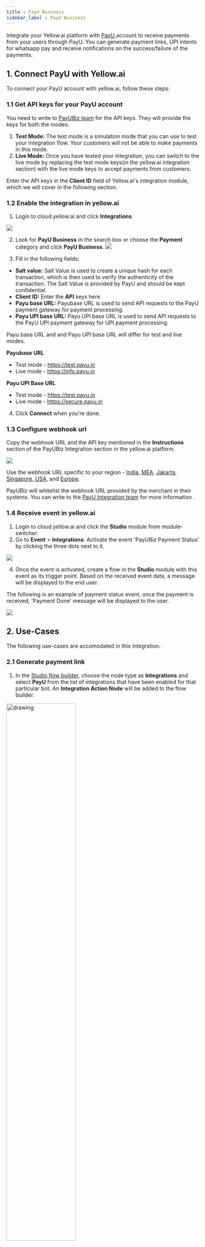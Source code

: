 ```yaml
---
title : PayU Business
sidebar_label : PayU Business
---
```



Integrate your Yellow.ai platform with [PayU ](https://payu.in/about-us?_ga=2.219146714.274874686.1677657469-282964387.1677657469)account to receive payments from your users through PayU. You can generate payment links, UPI intents for whatsapp pay and receive notifications on the success/failure of the payments.

## 1. Connect PayU with Yellow.ai

To connect your PayU account with yellow.ai, follow these steps:

### 1.1 Get API keys for your PayU account

You need to write to [PayUBiz team](mailto:integration@payu.in) for the API keys. They will provide the keys for both the modes.

1. **Test Mode:** The test mode is a simulation mode that you can use to test your integration flow. Your customers will not be able to make payments in this mode.
2. **Live Mode:** Once you have tested your integration, you can switch to the live mode by replacing the test mode keys(in the yellow.ai integration section) with the live mode keys to accept payments from customers.

Enter the API keys in the **Client ID** field of Yellow.ai's integration module, which we will cover in the following section.

### 1.2 Enable the integration in yellow.ai 

1. Login to cloud.yellow.ai and click **Integrations**.

![](https://i.imgur.com/RcDIdCN.png)


2. Look for **PayU Business** in the search box or choose the **Payment** category and click **PayU Business**.
![](https://i.imgur.com/zWeFVSs.png)


3. Fill in the following fields:

* **Salt value:** Salt Value is used to create a unique hash for each transaction, which is then used to verify the authenticity of the transaction. The Salt Value is provided by PayU and should be kept confidential.
* **Client ID:** Enter the **API** keys here.
* **Payu base URL:** Payubase URL is used to send API requests to the PayU payment gateway for payment processing.
* **Payu UPI base URL:** Payu UPI base URL is used to send API requests to the PayU UPI payment gateway for UPI payment processing.

Payu base URL and and Payu UPI base URL will differ for test and live modes.

**Payubase URL** 

* Test mode - https://test.payu.in
* Live mode - https://info.payu.in

**Payu UPI Base URL**

* Test mode - https://test.payu.in
* Live mode - https://secure.payu.in

4. Click **Connect** when you're done.

### 1.3 Configure webhook url 

Copy the webhook URL and the API key mentioned in the **Instructions** section of the PayUBiz Integration section in the yellow.ai platform.

![](https://i.imgur.com/2cyhP5e.png)


Use the webhook URL specific to your region -  [India](https://cloud.yellow.ai/integrations/genericIntegration/payu-payment-gateway/x1668670622130?id=VVKB60XTmBsVV3sALdpMw0Z3rzXHJ2MTA5cOtiHEzRs%3D), [MEA](https://r1.cloud.yellow.ai/integrations/genericIntegration/payu-payment-gateway/x1668670622130?id=VVKB60XTmBsVV3sALdpMw0Z3rzXHJ2MTA5cOtiHEzRs%3D), [Jakarta](https://r2.cloud.yellow.ai/integrations/genericIntegration/payu-payment-gateway/x1668670622130?id=VVKB60XTmBsVV3sALdpMw0Z3rzXHJ2MTA5cOtiHEzRs%3D), [Singapore](https://r3.cloud.yellow.ai/integrations/genericIntegration/payu-payment-gateway/x1668670622130?id=VVKB60XTmBsVV3sALdpMw0Z3rzXHJ2MTA5cOtiHEzRs%3D),[ USA](https://r4.cloud.yellow.ai/integrations/genericIntegration/payu-payment-gateway/x1668670622130?id=VVKB60XTmBsVV3sALdpMw0Z3rzXHJ2MTA5cOtiHEzRs%3D), and [Europe](https://r5.cloud.yellow.ai/integrations/genericIntegration/payu-payment-gateway/x1668670622130?id=VVKB60XTmBsVV3sALdpMw0Z3rzXHJ2MTA5cOtiHEzRs%3D).

PayUBiz will whitelist the webhook URL provided by the merchant in their systems. You can write to the [PayU Integration team](mailto:integration@payu.in) for more information .

### 1.4 Receive event in yellow.ai 

1. Login to cloud.yellow.ai and click the **Studio** module from module-switcher.
2. Go to **Event** > **Integrations**. Activate the event 'PayUBiz Payment Status' by clicking the three dots next to it. 

![](https://i.imgur.com/yVp8jkd.png)

4. Once the event is activated, create a flow in the **Studio** module with this event as its trigger point. Based on the received event data, a message will be displayed to the end user. 

The following is an example of payment status event, once the payment is received, 'Payment Done' message will be displayed to the user. 

![](https://i.imgur.com/hFfvxaR.png)


## 2. Use-Cases

The following use-cases are accomodated in this integration.

### 2.1 Generate payment link

1. In the [Studio flow builder](https://docs.yellow.ai/docs/platform_concepts/studio/build/Flows/journeys), choose the node type as **Integrations** and select **PayU** from the list of integrations that have been enabled for that particular bot. An **Integration Action Node** will be added to the flow builder.

<img src="https://i.imgur.com/gOTE1zk.png" alt="drawing" width="60%"/>


2. When you click the node, you will see the a drop-down with supported actions in this integration. Select **Generate Payment Link**.

![](https://i.imgur.com/saWr4er.png)


3. Fill in the fields based on the details provided in the following table. 

| Field name |Sample value | Data type|Description|
| -------- | -------- | -------- |-------|
| Amount     | 100    | String     | Amount to be paid using the payment link.  |
|ProductInfo|Iphone|String|Name of the product the user wants to purchase.|
|Description|Test|String|Description of the product.|
|CustomerName|Manish|String|Name of the customer.|
|CustomerEmail|test@test.com|String|Email address of the customer.|
|CustomerMobileNumber|9999933344|String|Contact number of the customer.|
|txnID|Order123|String|The unique transaction ID that is generated dynamically.|
|CustomerAddress|Ashoka Road, Mysore, Karnataka|String|Address of the customer.|
|CustomerCity|New york|String|City of the customer.|
|CustomerResidentState|Karnataka|String|State of the customer.|
|CustomerZipcode|845309|String|Pincode of the customer.|
|Send Email|false|Boolean|The email address of the customer to send the invoice.|
|Time Unit|h|String|Frequency(in days, hours, minutes) at which a recurring payment will be charged.| 
|UDF|Shipping Method| String| User defined field - used to store any information corresponding to a particular transaction. |
|Validation Period|1|Number|Determines how long PayU will continue trying to charge the customer if the initial payment fails.|


To use this Integration Action Node in an app.yellow.ai bot, refer the following example:
```
app.executeIntegrationAction({
    "integrationName": "payu-payment-gateway",
    "action": "Generate Payment Link",
    "dynamicParams": {
        "amount": "1",
        "productInfo": "testProduct",
        "customerFirstName": "Test Customer",
        "customerEmail": "test@test.com",
        "customerMobileNumber": "9999999999",
        "txnid": "123456789"
    }
}).then((res)=>{
    console.log("response from action node", res);
    app.log(res, '||Response from action node||')
}).catch((err)=>{
    console.log("Error in action node",err);
    app.log(err, '||Error in action node||')
})
```

### 2.1 Generate UPI intent

1. In the [Studio flow builder](https://docs.yellow.ai/docs/platform_concepts/studio/build/Flows/journeys), choose the node type as **Integrations** and select **PayU** from the list of integrations that have been enabled for that particular bot. An **Integration Action Node** will be added to the flow builder.

<img src="https://i.imgur.com/gOTE1zk.png" alt="drawing" width="60%"/>

2. When you click the node, you will see the a drop-down with supported actions in this integration. Select **Generate Payment Link**.

![](https://i.imgur.com/gkeqscs.png)

3. Fill in the following fields for the execution of the use-case. The following is a table that consists of the sample value,data type and description for each of these fields.

| Field name |Sample value | Data type|Description|
| -------- | -------- | -------- |-------|
| Amount     | 100    | String     | Amount to be paid using the payment link.  |
|CustomerEmail|test@test.com|String|Email address of the customer.|
|CustomerPhoneNumber|9999933344|String|Contact number of the customer.|
|CustomerName|Manish|String|Name of the customer.|
Fail URL|https://alpha6.yellowmessenger.com/ |String|The redirection URL in case there's a payment failure.|
|Success URL|https://alpha6.yellowmessenger.com/ |String
The redirection URL in case of successful payment.|
|TXN S2S flow|4|number|Txn S2S flow.|
|Transaction ID|Order123|String|The unique transaction ID that is generated dynamically.|
|Product Info|Iphone|String|Description of the product.|
|UDF| CustomField|String|User defined Field - used to store any information corresponding to a particular transaction. |

4. The **Generate UPI intenrt Integration Action Node** has two outcomes, **success** or **failure**. If the payment link is generated successfully, the **Integration Action Node** returns a **Success** response code as shown below:

```
{
       "metaData": {
         "message": null,
         "referenceId": "af65159e8566652849bc12a3450a8fca",
         "statusCode": null,
         "txnId": "wa5iy6b82pvquxcd1vby",
         "txnStatus": "pending",
         "unmappedStatus": "pending"
       },
       "result": {
         "paymentId": 15961819086,
         "merchantName": "wwwmerchantnamecom",
         "merchantVpa": "payumoney@hdfcbank",
         "amount": "1.00",
         "intentURIData": "pa=payumoney@hdfcbank&pn=Gaurav Dua&tr=15961819086&tid=wa5iy6b82pvquxcd1vby&am=1.00&cu=INR&tn=UPI Transaction for wa5iy6b82pvquxcd1vby",
         "acsTemplate": "PGh0bWw+PGJvZHk+PGZvcm0gbmFt"
       }
     }

```
If generating UPI intent fails, the **Integration Action Node** returns a Failure response code as shown below:

```

{"message":"[INTG ERROR] Node API Execution failed for payu-payment-gateway_Create UPI Intent in bot x1645073590274: 4xx or 5xx series code encountered","name":"IntegrationNodeAPIError","apiResponseBody":{"result":null,"status":"failed","error":"EX117","message":"Invalid amount #~#Please ensure that you send all mandatory parameters in the transaction request to PayU.<br><div style='font-size: 13px;padding: 0 150px; padding: 0 150px; line-height: 18px;'>Mandatory parameters which must be sent in the transaction are: <br><b>key, txnid, amount, productinfo, firstname, email, phone, surl, furl, hash</b></div>.<br><div style='font-size: 13px;padding: 0 150px; line-height: 18px;'>The parameters which you have actually sent in the transaction are: <br><b> key, txnid, amount, productinfo, surl, hash, firstname, email, phone</b>.</div><br><div style='font-size: 13px;padding: 0 150px; line-height: 18px;'>Mandatory parameter missing from your transaction request are: <br><b></b>.</div><br><div style='font-size: 13px;padding: 0 150px; line-height: 18px;'>Please re-initiate the transaction with all the mandatory parameters.</div></p> "},"apiResponseStatusCode":500}
```

To use this **Integration Action Node** in an app.yellow.ai bot, refer the following example:

```

app.executeIntegrationAction({
    "integrationName": "payu-payment-gateway",
    "action": "Create UPI Intent",
    "dynamicParams": {
        "amount": "1",
        "customerName": "farhan",
        "customerEmail": "farhan.jafri2011a@gmail.com",
        "customerMobileNumber": "9643999539",
        "productInfo": "test",
        "txnid":"wa5iy6b82pvquxcd1vby",
        "successUrl":"https://staging.yellow.ai",
        "failUrl":"https://staging.yellow.ai",
        "txnFlow": 4
    }
}).then((res)=>{
    console.log("response from action node", res);
    app.log(res, '||Response from action node||')
}).catch((err)=>{
    console.log("Error in action node",err);
    app.log(err, '||Error in action node||')
})
```













































